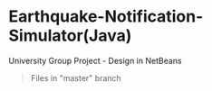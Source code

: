 # Earthquake-Notification-Simulator(Java)
University Group Project - Design in NetBeans

> Files in "master" branch
